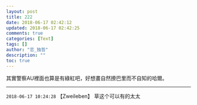 ```yaml
---
layout: post
title: 222
date: 2018-06-17 02:42:12
updated: 2018-06-17 02:42:25
comments: true
categories: [Text]
tags: []
author: "恋_独哲"
description: ""
toc: true
---
```


<p dir="ltr"  >其實警察AU裡面也算是有綠紅吧，好想畫自然撩巴里而不自知的哈爾。</p>

---

`2018-06-17 10:24:28` 【Zweileben】 草这个可以有的太太
